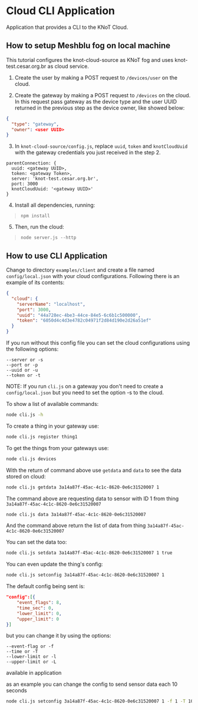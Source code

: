 # Cloud CLI Application

Application that provides a CLI to the KNoT Cloud.

## How to setup Meshblu fog on local machine

This tutorial configures the knot-cloud-source as KNoT fog and uses 
knot-test.cesar.org.br as cloud service.

1. Create the user by making a POST request to `/devices/user` on the cloud.

2. Create the gateway by making a POST request to `/devices` on the cloud. In 
this request pass gateway as the device type and the user UUID returned in the 
previous step as the device owner, like showed below:

```json
{
  "type": "gateway",
  "owner": <user UUID>
}
```

3. In `knot-cloud-source/config.js`, replace `uuid`, `token` and 
`knotCloudUuid` with the gateway credentials you just received in the step 2.

```
parentConnection: {
  uuid: <gateway UUID>,
  token: <gateway Token>,
  server: 'knot-test.cesar.org.br',
  port: 3000
  knotCloudUuid: '<gateway UUID>'
}
```

4. Install all dependencies, running:

> `npm install`

5. Then, run the cloud:

> `node server.js --http`

## How to use CLI Application

Change to directory `examples/client` and create a file named 
`config/local.json` with your cloud configurations. Following there is an
example of its contents:

```json
{
  "cloud": {
    "serverName": "localhost",
    "port": 3000,
    "uuid": "44a728ec-4be3-44ce-84e5-6c6b1c500000",
    "token": "6050d4c4d3e4782c04971f2d84d190e2d26a51ef"
  }
}
```

If you run without this config file you can set the cloud configurations using 
the following options:

```
--server or -s
--port or -p
--uuid or -u
--token or -t
```

NOTE: If you run `cli.js` on a gateway you don't need to create a
`config/local.json` but you need to set the option -s to the cloud.

To show a list of available commands:
```bash
node cli.js -h
```

To create a thing in your gateway use:

```bash
node cli.js register thing1
```

To get the things from your gateways use:
```bash
node cli.js devices
```

With the return of command above use `getdata` and `data` to see the data
stored on cloud:
```bash
node cli.js getdata 3a14a87f-45ac-4c1c-8620-0e6c31520007 1
```
The command above are requesting data to sensor with ID 1 from thing `3a14a87f-45ac-4c1c-8620-0e6c31520007`

```bash
node cli.js data 3a14a87f-45ac-4c1c-8620-0e6c31520007
```

And the command above return the list of data from thing 
`3a14a87f-45ac-4c1c-8620-0e6c31520007`

You can set the data too:
```bash
node cli.js setdata 3a14a87f-45ac-4c1c-8620-0e6c31520007 1 true
```

You can even update the thing's config:
```bash
node cli.js setconfig 3a14a87f-45ac-4c1c-8620-0e6c31520007 1
```

The default config being sent is:
```json
"config":[{
    "event_flags": 8,
    "time_sec": 0,
    "lower_limit": 0,
    "upper_limit": 0
}]
```
but you can change it by using the options:
```
--event-flag or -f
--time or -T
--lower-limit or -l
--upper-limit or -L
```
 available in application

 as an example you can change the config to send sensor data each 10 seconds

```bash
node cli.js setconfig 3a14a87f-45ac-4c1c-8620-0e6c31520007 1 -f 1 -T 10
```
